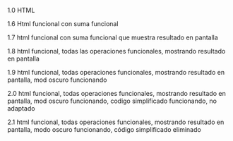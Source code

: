 1.0 HTML

1.6 Html funcional con suma funcional


1.7 html funcional con suma funcional que muestra resultado en pantalla

1.8 html funcional, todas las operaciones funcionales, mostrando resultado en pantalla

1.9 html funcional, todas operaciones funcionales, mostrando resultado en pantalla, mod oscuro funcionando

2.0 html funcional, todas operaciones funcionales, mostrando resultado en pantalla, mod oscuro funcionando, codigo simplificado funcionando, no adaptado

2.1 html funcional, todas operaciones funcionales, mostrando resultado en pantalla, modo oscuro funcionando, código simplificado eliminado

